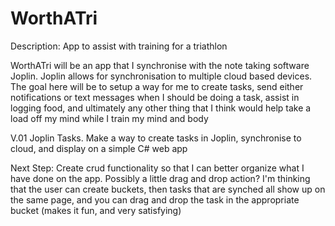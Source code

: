 # WorthATri
Description: App to assist with training for a triathlon

WorthATri will be an app that I synchronise with the note taking software Joplin.  Joplin allows for synchronisation to multiple cloud based devices. The goal here will be to setup a way for me to create tasks, send either notifications or text messages when I should be doing a task, assist in logging food, and ultimately any other thing that I think would help take a load off my mind while I train my mind and body

V.01 
Joplin Tasks. Make a way to create tasks in Joplin, synchronise to cloud, and display on a simple C# web app

Next Step: Create crud functionality so that I can better organize what I have done on the app. Possibly a little drag and drop action? I'm thinking that the user can create buckets, then tasks that are synched all show up on the same page, and you can drag and drop the task in the appropriate bucket (makes it fun, and very satisfying)

